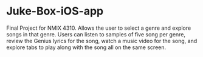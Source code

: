 # Juke-Box-iOS-app
Final Project for NMIX 4310.
Allows the user to select a genre and explore songs in that genre.
Users can listen to samples of five song per genre, review the Genius lyrics for the song, watch a music video for the song, and explore tabs to play along with the song all on the same screen.
